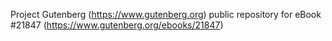 Project Gutenberg (https://www.gutenberg.org) public repository for eBook #21847 (https://www.gutenberg.org/ebooks/21847)

